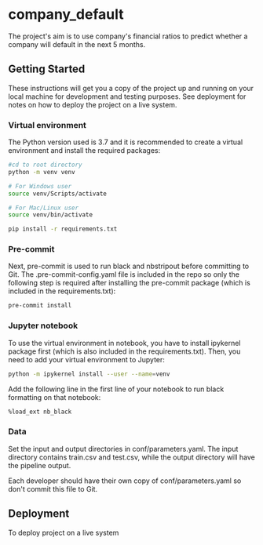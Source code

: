 # company_default

The project's aim is to use company's financial ratios to predict whether a company will default in the next 5 months.
 
## Getting Started

These instructions will get you a copy of the project up and running on your local machine for 
development and testing purposes. See deployment for notes on how to deploy the project on a live 
system.

### Virtual environment

The Python version used is 3.7 and it is recommended to create a virtual environment and install
the required packages:  
```bash
#cd to root directory
python -m venv venv

# For Windows user
source venv/Scripts/activate 

# For Mac/Linux user
source venv/bin/activate 

pip install -r requirements.txt
```

### Pre-commit

Next, pre-commit is used to run black and nbstripout before committing to Git. The 
.pre-commit-config.yaml file is included in the repo so only the following step is required after 
installing the pre-commit package (which is included in the requirements.txt):
```bash
pre-commit install 
```

### Jupyter notebook

To use the virtual environment in notebook, you have to install ipykernel package first (which is also
included in the requirements.txt). Then, you need to add your virtual environment to Jupyter:
```bash
python -m ipykernel install --user --name=venv
```

Add the following line in the first line of your notebook to run black formatting on that notebook:
```bash
%load_ext nb_black
```

### Data

Set the input and output directories in conf/parameters.yaml. The input directory contains train.csv and test.csv, 
while the output directory will have the pipeline output. 

Each developer should have their own copy of conf/parameters.yaml so don't commit this file to Git.

## Deployment

To deploy project on a live system

